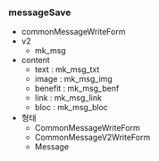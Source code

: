### messageSave

- commonMessageWriteForm
- v2
  - mk_msg
- content
  - text : mk_msg_txt
  - image : mk_msg_img
  - benefit : mk_msg_benf
  - link : mk_msg_link
  - bloc : mk_msg_bloc
- 형태
  - CommonMessageWriteForm
  - CommonMessageV2WriteForm
  - Message


